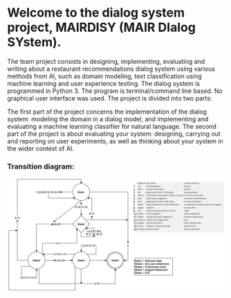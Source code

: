 # Welcome to the dialog system project, MAIRDISY (MAIR DIalog SYstem).

The team project consists in designing, implementing, evaluating and writing about a restaurant recommendations dialog system using various methods from AI, such as domain modeling, text classification using machine learning and user experience testing. The dialog system is programmed in Python 3. The program is terminal/command line based. No graphical user interface was used. The project is divided into two parts: 

The first part of the project concerns the implementation of the dialog system: modeling the domain in a dialog model, and implementing and evaluating a machine learning classifier for natural language. 
The second part of the project is about evaluating your system: designing, carrying out and reporting on user experiments, as well as thinking about your system in the wider context of AI.

### Transition diagram:

![Image of Yaktocat](diagram.jpg)



